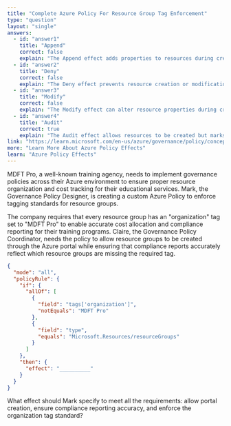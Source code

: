 ```yaml
---
title: "Complete Azure Policy For Resource Group Tag Enforcement"
type: "question"
layout: "single"
answers:
  - id: "answer1"
    title: "Append"
    correct: false
    explain: "The Append effect adds properties to resources during creation, but it cannot modify existing tags or enforce specific tag values. This effect is used to add new properties, not to validate compliance with tag requirements."
  - id: "answer2"
    title: "Deny"
    correct: false
    explain: "The Deny effect prevents resource creation or modification, but would block resource group creation entirely if the tag is missing. This doesn't allow creation from the portal or provide accurate compliance reporting."
  - id: "answer3"
    title: "Modify"
    correct: false
    explain: "The Modify effect can alter resource properties during creation or updates, but it's more complex and typically used for adding or changing properties rather than simple compliance reporting."
  - id: "answer4"
    title: "Audit"
    correct: true
    explain: "The Audit effect allows resources to be created but marks them as non-compliant in compliance reports when they don't meet policy requirements. This enables portal creation while providing accurate compliance reporting for missing organization tags."
link: "https://learn.microsoft.com/en-us/azure/governance/policy/concepts/effects"
more: "Learn More About Azure Policy Effects"
learn: "Azure Policy Effects"
---
```


MDFT Pro, a well-known training agency, needs to implement governance policies across their Azure environment to ensure proper resource organization and cost tracking for their educational services. Mark, the Governance Policy Designer, is creating a custom Azure Policy to enforce tagging standards for resource groups.

The company requires that every resource group has an "organization" tag set to "MDFT Pro" to enable accurate cost allocation and compliance reporting for their training programs. Claire, the Governance Policy Coordinator, needs the policy to allow resource groups to be created through the Azure portal while ensuring that compliance reports accurately reflect which resource groups are missing the required tag.

```json
{
  "mode": "all",
  "policyRule": {
    "if": {
      "allOf": [
        {
          "field": "tags['organization']",
          "notEquals": "MDFT Pro"
        },
        {
          "field": "type",
          "equals": "Microsoft.Resources/resourceGroups"
        }
      ]
    },
    "then": {
      "effect": "__________"
    }
  }
}
```

What effect should Mark specify to meet all the requirements: allow portal creation, ensure compliance reporting accuracy, and enforce the organization tag standard?
